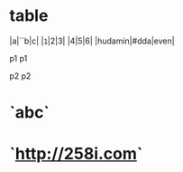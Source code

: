 # table

|a|``b|c|
|`1`|2|3|
|4|5|6|
|hudamin|#dda|even|



p1
p1




p2
p2


# \`abc\`

# \`<http://258i.com>\`
